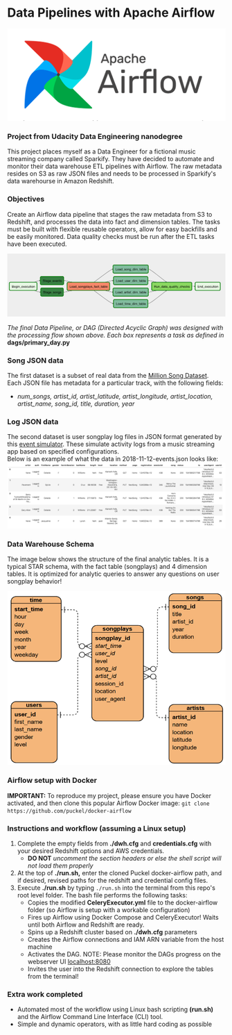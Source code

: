 # Data Pipelines with Apache Airflow
<p align="center">
  <img src="images/airflow-logo.png">
</p>

### Project from Udacity Data Engineering nanodegree
This project places myself as a Data Engineer for a fictional music streaming company called Sparkify. 
They have decided to automate and monitor their data warehouse ETL pipelines with Airflow.
The raw metadata resides on S3 as raw JSON files and needs to be processed in Sparkify's data warehourse in Amazon Redshift.

### Objectives
Create an Airflow data pipeline that stages the raw metadata from S3 to Redshift, and processes the data into fact and dimension tables. 
The tasks must be built with flexible reusable operators, allow for easy backfills and be easily monitored. 
Data quality checks must be run after the ETL tasks have been executed. 

<img src="images/project-dag.png">

*The final Data Pipeline, or DAG (Directed Acyclic Graph) was designed with the processing flow shown above.*
*Each box represents a task as defined in* **dags/primary_day.py**

### Song JSON data 
The first dataset is a subset of real data from the [Million Song Dataset](http://millionsongdataset.com/).  
Each JSON file has metadata for a particular track, with the following fields:
- *num_songs, artist_id, artist_latitude, artist_longitude, artist_location, artist_name, song_id, title, duration, year*

### Log JSON data  
The second dataset is user songplay log files in JSON format generated by this [event simulator](https://github.com/Interana/eventsim). 
These simulate activity logs from a music streaming app based on specified configurations.  
Below is an example of what the data in 2018-11-12-events.json looks like:  
<img src="images/log-data.PNG">  

### Data Warehouse Schema
The image below shows the structure of the final analytic tables. 
It is a typical STAR schema, with the fact table (songplays) and 4 dimension tables. 
It is optimized for analytic queries to answer any questions on user songplay behavior! 

<img src="images/Star_Schema.PNG" width="550" height="400">

### Airflow setup with Docker
**IMPORTANT:** To reproduce my project, please ensure you have Docker activated, and then clone this popular Airflow Docker image:
`git clone https://github.com/puckel/docker-airflow`

### Instructions and workflow (assuming a Linux setup)
1. Complete the empty fields from **./dwh.cfg** and **credentials.cfg** with your desired Redshift options and AWS credentials.
    - **DO NOT** *uncomment the section headers or else the shell script will not load them properly* 
2. At the top of **./run.sh,** enter the cloned Puckel docker-airflow path, and if desired, revised paths for the redshift and credential config files.
3. Execute **./run.sh** by typing `./run.sh` into the terminal from this repo's root level folder. The bash file performs the following tasks:
    - Copies the modified **CeleryExecutor.yml** file to the docker-airflow folder (so Airflow is setup with a workable configuration)
    - Fires up Airflow using Docker Compose and CeleryExecutor! Waits until both Airflow and Redshift are ready.
    - Spins up a Redshift cluster based on **./dwh.cfg** parameters
    - Creates the Airflow connections and IAM ARN variable from the host machine
    - Activates the DAG. NOTE: Please monitor the DAGs progress on the webserver UI [localhost:8080](http://localhost:8080/)
    - Invites the user into the Redshift connection to explore the tables from the terminal!

### Extra work completed   
- Automated most of the workflow using Linux bash scripting **(run.sh)** and the Airflow Command Line Interface (CLI) tool.
- Simple and dynamic operators, with as little hard coding as possible
